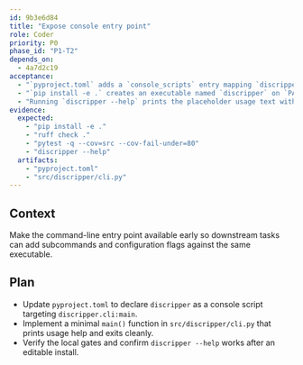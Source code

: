 ```yaml
---
id: 9b3e6d84
title: "Expose console entry point"
role: Coder
priority: P0
phase_id: "P1-T2"
depends_on:
  - 4a7d2c19
acceptance:
  - "`pyproject.toml` adds a `console_scripts` entry mapping `discripper = discripper.cli:main`."
  - "`pip install -e .` creates an executable named `discripper` on `PATH` that resolves to the package CLI."
  - "Running `discripper --help` prints the placeholder usage text without raising an exception."
evidence:
  expected:
    - "pip install -e ."
    - "ruff check ."
    - "pytest -q --cov=src --cov-fail-under=80"
    - "discripper --help"
  artifacts:
    - "pyproject.toml"
    - "src/discripper/cli.py"
---
```


## Context
Make the command-line entry point available early so downstream tasks can add subcommands and configuration flags against the same executable.

## Plan
- Update `pyproject.toml` to declare `discripper` as a console script targeting `discripper.cli:main`.
- Implement a minimal `main()` function in `src/discripper/cli.py` that prints usage help and exits cleanly.
- Verify the local gates and confirm `discripper --help` works after an editable install.

